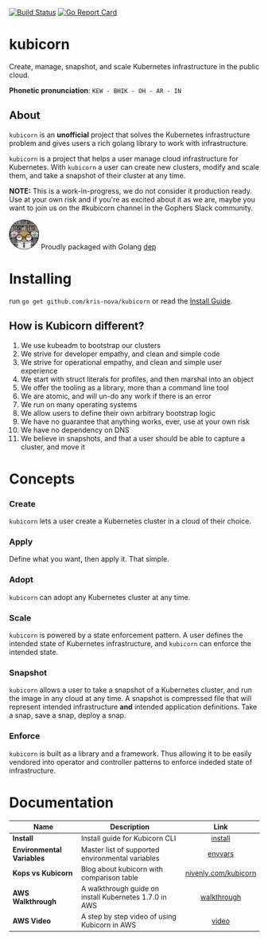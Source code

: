 [![Build Status](https://travis-ci.org/kris-nova/kubicorn.svg?branch=master)](https://travis-ci.org/kris-nova/kubicorn) [![Go Report Card](https://goreportcard.com/badge/github.com/kris-nova/klone)](https://goreportcard.com/report/github.com/nivenly/kamp)
# kubicorn

Create, manage, snapshot, and scale Kubernetes infrastructure in the public cloud.

**Phonetic pronunciation**: `KEW - BHIK - OH - AR - IN`

## About

`kubicorn` is an **unofficial** project that solves the Kubernetes infrastructure problem and gives users a rich golang library to work with infrastructure.

`kubicorn` is a project that helps a user manage cloud infrastructure for Kubernetes.
With `kubicorn` a user can create new clusters, modify and scale them, and take a snapshot of their cluster at any time.

**NOTE:** This is a work-in-progress, we do not consider it production ready.
Use at your own risk and if you're as excited about it as we are, maybe you want to join us on the #kubicorn channel in the Gophers Slack community.


<img src="https://github.com/ashleymcnamara/gophers/blob/master/NERDY.png" width="60"> Proudly packaged with Golang [dep](https://github.com/golang/dep)


# Installing

run `go get github.com/kris-nova/kubicorn` or read the [Install Guide](docs/INSTALL.md).

## How is Kubicorn different?

1) We use kubeadm to bootstrap our clusters
2) We strive for developer empathy, and clean and simple code
3) We strive for operational empathy, and clean and simple user experience
4) We start with struct literals for profiles, and then marshal into an object
5) We offer the tooling as a library, more than a command line tool
6) We are atomic, and will un-do any work if there is an error
7) We run on many operating systems
8) We allow users to define their own arbitrary bootstrap logic
9) We have no guarantee that anything works, ever, use at your own risk
10) We have no dependency on DNS
11) We believe in snapshots, and that a user should be able to capture a cluster, and move it

# Concepts

### Create

`kubicorn` lets a user create a Kubernetes cluster in a cloud of their choice.

### Apply

Define what you want, then apply it. That simple.

### Adopt

`kubicorn` can adopt any Kubernetes cluster at any time.

### Scale

`kubicorn` is powered by a state enforcement pattern.
A user defines the intended state of Kubernetes infrastructure, and `kubicorn` can enforce the intended state.

### Snapshot

`kubicorn` allows a user to take a snapshot of a Kubernetes cluster, and run the image in any cloud at any time.
A snapshot is compressed file that will represent intended infrastructure **and** intended application definitions.
Take a snap, save a snap, deploy a snap.

### Enforce

`kubicorn` is built as a library and a framework. Thus allowing it to be easily vendored into operator and controller patterns to enforce indeded state of infrastructure.

# Documentation

| Name                       | Description                                                 | Link                                                                   |
| ---------------------------| ----------------------------------------------------------- |:----------------------------------------------------------------------:|
| **Install**                | Install guide for Kubicorn CLI                              | [install](docs/INSTALL.md)                                             |
| **Environmental Variables**| Master list of supported environmental variables            | [envvars](docs/envar.md)                                               |
| **Kops vs Kubicorn**       | Blog about kubicorn with comparison table                   | [nivenly.com/kubicorn](https://nivenly.com/kubicorn)                   |
| **AWS Walkthrough**        | A walkthrough guide on install Kubernetes 1.7.0 in AWS      | [walkthrough](docs/aws/walkthrough.md)                                 |
| **AWS Video**              | A step by step video of using Kubicorn in AWS               | [video](https://www.useloom.com/share/a0afd5034e654b0b8d6785a5fa8ec754)|
